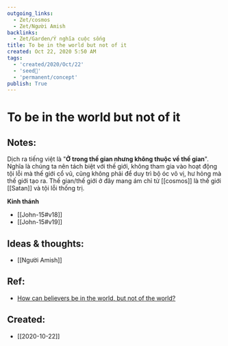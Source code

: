 ```yaml
---
outgoing_links:
  - Zet/cosmos
  - Zet/Người Amish
backlinks:
  - Zet/Garden/Ý nghĩa cuộc sống
title: To be in the world but not of it
created: Oct 22, 2020 5:50 AM
tags:
  - 'created/2020/Oct/22'
  - 'seed🥜'
  - 'permanent/concept'
publish: True
---
```

# To be in the world but not of it

## Notes:
Dịch ra tiếng việt là "**Ở trong thế gian nhưng không thuộc về thế gian**". Nghĩa là chúng ta nên tách biệt với thế giới, không tham gia vào hoạt động tội lỗi mà thế giới cổ vũ, cũng không phải để duy trì bộ óc vô vị, hư hỏng mà thế giới tạo ra. Thế gian/thế giới ở đây mang ám chỉ từ [[cosmos]] là thế giới [[Satan]] và tội lỗi thống trị.

**Kinh thánh**

- [[John-15#v18]]
- [[John-15#v19]]

## Ideas & thoughts:
- [[Người Amish]]

## Ref:
- [How can believers be in the world, but not of the world?](https://www.gotquestions.org/in-but-not-of-world.html)
## Created:
- [[2020-10-22]]
